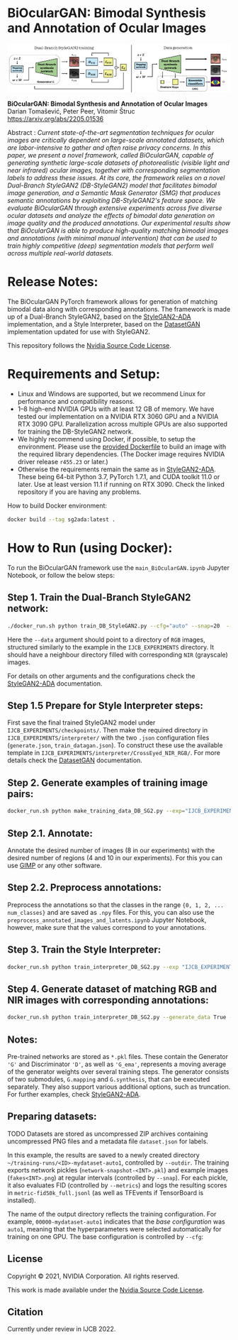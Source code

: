# BiOcularGAN: Bimodal Synthesis and Annotation of Ocular Images 


![Teaser image](./docs/BiOcularGAN_pipeline.png)

**BiOcularGAN: Bimodal Synthesis and Annotation of Ocular Images**<br>
Darian Tomašević, Peter Peer, Vitomir Štruc<br>
https://arxiv.org/abs/2205.01536<br>

Abstract : *Current state-of-the-art segmentation techniques for ocular images are critically dependent on large-scale annotated datasets, which are labor-intensive to gather and often raise privacy concerns. In this paper, we present a novel framework, called BiOcularGAN, capable of generating synthetic large-scale datasets of photorealistic (visible light and near infrared) ocular images, together with corresponding segmentation labels to address these issues. At its core, the framework relies on a novel Dual-Branch StyleGAN2 (DB-StyleGAN2) model that facilitates bimodal image generation, and a Semantic Mask Generator (SMG) that produces semantic annotations by exploiting DB-StyleGAN2's feature space. We evaluate BiOcularGAN through extensive experiments across five diverse ocular datasets and analyze the effects of bimodal data generation on image quality and the produced annotations. Our experimental results show that BiOcularGAN is able to produce high-quality matching bimodal images and annotations (with minimal manual intervention) that can be used to train highly competitive (deep) segmentation models that perform well across multiple real-world datasets.*

# Release Notes: 

The BiOcularGAN PyTorch framework allows for generation of matching bimodal data along with corresponding annotations. The framework is made up of a Dual-Branch StyleGAN2, based on the [StyleGAN2-ADA](https://github.com/NVlabs/stylegan2-ada-pytorch) implementation, and a Style Interpreter, based on the [DatasetGAN](https://github.com/nv-tlabs/datasetGAN_release) implementation updated for use with StyleGAN2.

This repository follows the [Nvidia Source Code License](https://nvlabs.github.io/stylegan2-ada-pytorch/license.html).

# Requirements and Setup:

* Linux and Windows are supported, but we recommend Linux for performance and compatibility reasons.
* 1&ndash;8 high-end NVIDIA GPUs with at least 12 GB of memory. We have tested our implementation on a NVIDIA RTX 3060 GPU and a NVIDIA RTX 3090 GPU. Parallelization across multiple GPUs are also supported for training the DB-StyleGAN2 network.
* We highly recommend using Docker, if possible, to setup the environment. Please use the [provided Dockerfile](./Dockerfile) to build an image with the required library dependencies. (The Docker image requires NVIDIA driver release `r455.23` or later.)
* Otherwise the requirements remain the same as in  [StyleGAN2-ADA](https://github.com/NVlabs/stylegan2-ada-pytorch). These being 64-bit Python 3.7, PyTorch 1.7.1, and CUDA toolkit 11.0 or later. Use at least version 11.1 if running on RTX 3090. Check the linked repository if you are having any problems.


How to build Docker environment: 
```.bash
docker build --tag sg2ada:latest .
```

# How to Run (using Docker): 
To run the BiOcularGAN framework use the `main_BiOcularGAN.ipynb` Jupyter Notebook, or follow the below steps:

## Step 1. Train the Dual-Branch StyleGAN2 network: 
```.bash
./docker_run.sh python train_DB_StyleGAN2.py --cfg="auto" --snap=20  --data="DATASETS/CrossEyed_256/train/images" --resume="ffhq256" --gpus=1 --mirror=1 --outdir="IJCB_EXPERIMENTS/DB_SG2/experiments_CrossEyed_NIR_RGB_256"
```

Here the `--data` argument should point to a directory of `RGB` images, structured similarly to the example in the `IJCB_EXPERIMENTS` directory. It should have a neighbour directory filled with corresponding `NIR` (grayscale) images.

For details on other arguments and the configurations check the [StyleGAN2-ADA](https://github.com/NVlabs/stylegan2-ada-pytorch) documentation.

## Step 1.5 Prepare for Style Interpreter steps:
First save the final trained StyleGAN2 model under `IJCB_EXPERIMENTS/checkpoints/`.
Then make the required directory in `IJCB_EXPERIMENTS/interpreter/` with the two `.json` configuration files (`generate.json`, `train_datagan.json`). 
To construct these use the available template in `IJCB_EXPERIMENTS/interpreter/CrossEyed_NIR_RGB/`. For more details check the [DatasetGAN](https://github.com/nv-tlabs/datasetGAN_release) documentation.

## Step 2. Generate examples of training image pairs: <br>
```.bash
docker_run.sh python make_training_data_DB_SG2.py --exp="IJCB_EXPERIMENTS/interpreter/CrossEyed_NIR_RGB/generate.json" --sv_path="IJCB_EXPERIMENTS/interpreter/CrossEyed_NIR_RGB
``` 
## Step 2.1. Annotate:
Annotate the desired number of images (8 in our experiments) with the desired number of regions (4 and 10 in our experiments). For this you can use [GIMP](https://www.gimp.org/) or any other software.

## Step 2.2. Preprocess annotations:
Preprocess the annotations so that the classes in the range `{0, 1, 2, ... num_classes}` and are saved as `.npy` files. For this, you can also use the `preprocess_annotated_images_and_latents.ipynb` Jupyter Notebook, however, make sure that the values correspond to your annotations.

## Step 3. Train the Style Interpreter:
```.bash
docker_run.sh python train_interpreter_DB_SG2.py --exp "IJCB_EXPERIMENTS/interpreter/CrossEyed_NIR_RGB/train_datagan.json"
```

## Step 4. Generate dataset of matching RGB and NIR images with corresponding annotations:
```.bash
docker_run.sh python train_interpreter_DB_SG2.py --generate_data True --num_sample=500 --exp "IJCB_EXPERIMENTS/interpreter/CrossEyed_NIR_RGB/train_datagan.json"  --resume "IJCB_EXPERIMENTS/interpreter/CrossEyed_NIR_RGB" 
```


## Notes:
Pre-trained networks are stored as `*.pkl` files. These contain the Generator `'G'` and Discriminator `'D'`, as well as `'G_ema'`, represents a moving average of the generator weights over several training steps. The generator consists of two submodules, `G.mapping` and `G.synthesis`, that can be executed separately. They also support various additional options, such as truncation. For further examples, check [StyleGAN2-ADA](https://github.com/NVlabs/stylegan2-ada-pytorch).


## Preparing datasets:

TODO 
Datasets are stored as uncompressed ZIP archives containing uncompressed PNG files and a metadata file `dataset.json` for labels.


In this example, the results are saved to a newly created directory `~/training-runs/<ID>-mydataset-auto1`, controlled by `--outdir`. The training exports network pickles (`network-snapshot-<INT>.pkl`) and example images (`fakes<INT>.png`) at regular intervals (controlled by `--snap`). For each pickle, it also evaluates FID (controlled by `--metrics`) and logs the resulting scores in `metric-fid50k_full.jsonl` (as well as TFEvents if TensorBoard is installed).

The name of the output directory reflects the training configuration. For example, `00000-mydataset-auto1` indicates that the *base configuration* was `auto1`, meaning that the hyperparameters were selected automatically for training on one GPU. The base configuration is controlled by `--cfg`:


## License

Copyright &copy; 2021, NVIDIA Corporation. All rights reserved.

This work is made available under the [Nvidia Source Code License](https://nvlabs.github.io/stylegan2-ada-pytorch/license.html).

## Citation

Currently under review in IJCB 2022.

